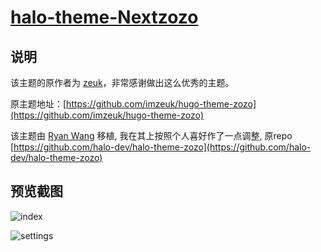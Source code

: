 <h1><a href="https://github.com/halo-dev" target="_blank">halo-theme-Nextzozo</a></h1>

## 说明

该主题的原作者为 [zeuk](https://zeuk.me)，非常感谢做出这么优秀的主题。

原主题地址：[https://github.com/imzeuk/hugo-theme-zozo](https://github.com/imzeuk/hugo-theme-zozo)

该主题由 [Ryan Wang](https://github.com/ruibaby) 移植, 我在其上按照个人喜好作了一点调整, 原repo [https://github.com/halo-dev/halo-theme-zozo](https://github.com/halo-dev/halo-theme-zozo)

## 预览截图

![index](https://i.loli.net/2019/09/19/6TQ3ehzraHUmGwn.png)

![settings](https://i.loli.net/2019/05/29/5ced70ab1b34a26780.png)



